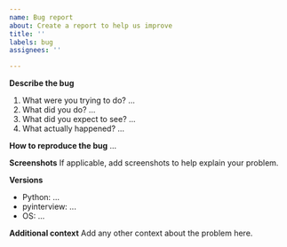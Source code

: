 ```yaml
---
name: Bug report
about: Create a report to help us improve
title: ''
labels: bug
assignees: ''

---
```


**Describe the bug**
1. What were you trying to do?
...
2. What did you do?
...
3. What did you expect to see?
...
4. What actually happened?
...


**How to reproduce the bug**
...

**Screenshots**
If applicable, add screenshots to help explain your problem.

**Versions**
* Python: ...
* pyinterview: ...
* OS: ...

**Additional context**
Add any other context about the problem here.
